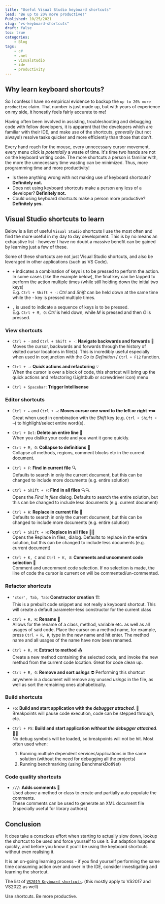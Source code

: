 ```yaml
---
title: "Useful Visual Studio keyboard shortcuts"
lead: "Be up to 20% more productive!"
Published: 10/25/2021
slug: "vs-keyboard-shortcuts"
draft: false
toc: true
categories:
    - Blog
tags:
    - c#
    - .net
    - visualstudio
    - ide
    - productivity
---
```


## Why learn keyboard shortcuts?

So I confess I have no empirical evidence to backup the `up to 20% more productive` claim. That number is just made up, but with years of experience on my side, it honestly feels fairly accurate to me!  
  
Having often been involved in assisting, troubleshooting and debugging code with fellow developers, it is apparent that the developers which are familiar with their IDE, and make use of the shortcuts, _generally_ (but not always!) resolve tasks quicker and more efficiently than those that don't.

Every hand reach for the mouse, every unnecessary cursor movement, every menu click is _potentially_ a waste of time. It's time two hands are not on the keyboard writing code. The more shortcuts a person is familiar with, the more the unnecessary time wasting can be minimized. Thus, more programming time and more productivity!
  
- Is there anything wrong with not making use of keyboard shortcuts? __Definitely not.__ 
- Does not using keyboard shortcuts make a person any less of a developer? __Definitely not.__ 
- Could using keyboard shortcuts make a person more productive? __Definitely yes.__

## Visual Studio shortcuts to learn

Below is a list of useful `Visual Studio` shortcuts I use the most often and find the more useful in my day to day development. This is by no means an exhaustive list - however I have no doubt a massive benefit can be gained by learning just a few of these.  
  
Some of these shortcuts are not just Visual Studio shortcuts, and also be leveraged in other applications (such as VS Code).


<?# InfoBlock ?>

- `+` indicates a combination of keys is to be pressed to perform the action.  
In some cases (like the example below), the final key can be tapped to perform the action multiple times (while still holding down the initial two keys)  
E.g. `Ctrl + Shift + -`: _Ctrl_ and _Shift_ can be held down at the same time while the _-_ key is pressed multiple times.  

- `,` is used to indicate a sequence of keys is to be pressed.  
E.g. `Ctrl + M, O`: _Ctrl_ is held down, while _M_ is pressed and then _O_ is pressed.

<?#/ InfoBlock ?>

### View shortcuts

- `Ctrl + -` and `Ctrl + Shift + -`: __Navigate backwards and forwards__ 🧭  
Moves the cursor, backwards and forwards through the history of visited cursor locations in file(s). This is incredibly useful especially when used in conjunction with the _Go to Definition_ / `Ctrl + F12` function.

- `Ctrl + .`: __Quick actions and refactoring__ 💡  
When the cursor is over a block of code, this shortcut will bring up the quick actions and refactoring (Lightbulb or screwdriver icon) menu

- `Ctrl + Spacebar`: __Trigger Intellisense__ 

### Editor shortcuts

- `Ctrl + ←` and `Ctrl + →`: __Moves cursor one word to the left or right__ ⬅️➡️  
Great when used in combination with the _Shift_ key (e.g. `Ctrl + Shift + →`) to highlight/select entire word(s).

- `Ctrl + Del`: __Delete an entire line__ 🚫  
When you dislike your code and you want it gone quickly.

- `Ctrl + M, O`: __Collapse to definitions__ 📄  
Collapse all methods, regions, comment blocks etc in the current document.

- `Ctrl + F`: __Find in current file__ 🔍  
Defaults to search in only the current document, but this can be changed to include more documents (e.g. entire solution)

- `Ctrl + Shift + F`: __Find in all files__ 🔍🔍  
Opens the _Find in files_ dialog. Defaults to search the entire solution, but this can be changed to include less documents (e.g. current document)

- `Ctrl + H`: __Replace in current file__ 📑  
Defaults to search in only the current document, but this can be changed to include more documents (e.g. entire solution)

- `Ctrl + Shift + H`: __Replace in all files__ 📑📑  
Opens the Replace in files_ dialog. Defaults to replace in the entire solution, but this can be changed to include less documents (e.g. current document)

- `Ctrl + K, C` and `Ctrl + K, U`: __Comments and uncomment code selection__ 📜  
Comment and uncomment code selection. If no selection is made, the line of code the cursor is current on will be commented/un-commented.

### Refactor shortcuts

- `'ctor', Tab, Tab`: __Constructor creation__ 🏗️  
This is a prebuilt code snippet and not really a keyboard shortcut. This will create a default parameter-less constructor for the current class

- `Ctrl + R, R`: __Rename__ 💬  
Allows for the rename of a class, method, variable etc. as well as all usages of said code.  Place the cursor on a method name, for example, press `Ctrl + R, R`, type in the new name and hit enter. The method name and all usages of the name have now been renamed.

- `Ctrl + R, M`: __Extract to method__ 📤  
Create a new method containing the selected code, and invoke the new method from the current code location. Great for code clean up.

- `Ctrl + R, G`: __Remove and sort _usings___ ⛔
Performing this shortcut anywhere in a document will remove any unused _usings_ in the file, as well as sort the remaining ones alphabetically.

### Build shortcuts

- `F5`: __Build and start application with the _debugger attached___. 🐛  
Breakpoints will pause code execution, code can be stepped through, etc.

- `Ctrl + F5`: __Build and start application _without the debugger attached___. 🏃‍♂️  
No debug symbols will be loaded, so breakpoints will not be hit. Most often used when:  
    1. Running multiple dependent services/applications in the same solution (without the need for debugging all the projects)
    2. Running benchmarking (using BenchmarkDotNet)
    
### Code quality shortcuts

- `///`: __Adds comments__ 🧾  
Used above a method or class to create and partially auto populate the comments.  
These comments can be used to generate an XML document file (especially useful for library authors)

## Conclusion

It does take a conscious effort when starting to actually slow down, lookup the shortcut to be used and force yourself to use it. But adaption happens quickly, and before you know it you'll be using the keyboard shortcuts without even realising it.

It is an on-going learning process - if you find yourself performing the same time consuming action over and over in the IDE, consider investigating and learning the shortcut. 

The list of [`VS2019 Keyboard shortcuts`](https://docs.microsoft.com/en-us/visualstudio/ide/default-keyboard-shortcuts-in-visual-studio?view=vs-2019). (this mostly apply to VS2017 and VS2022 as well)

Use shortcuts. Be more productive.
